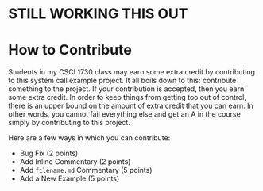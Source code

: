 
# **STILL WORKING THIS OUT**

# How to Contribute

Students in my CSCI 1730 class may earn some extra credit by contributing to
this system call example project. It all boils down to this: contribute
something to the project. If your contribution is accepted, then you earn some
extra credit. In order to keep things from getting too out of control, there
is an upper bound on the amount of extra credit that you can earn. In other
words, you cannot fail everything else and get an A in the course simply by
contributing to this project. 

Here are a few ways in which you can contribute:

 * Bug Fix (2 points)
 * Add Inline Commentary (2 points)
 * Add <code>filename.md</code> Commentary (5 points)
 * Add a New Example (5 points)

